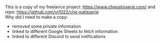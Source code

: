 This is a copy of my freelance project: https://www.chepatisserie.com/ and repo: https://github.com/vt1022/che-patisserie
<br> Why did I need to make a copy:
* removed some private information
* linked to different Google Sheets to fetch information 
* linked to different Discord to send notifications
